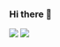 ### Hi there 👋


<p align="center>
<a href="https://github-readme-stats.vercel.app/api?username=WernenRM">
  <img src="https://github-readme-stats.vercel.app/api?username=WernenRM&show_icons=true&theme=radical"/>
</a>
<a href="https://github-readme-stats.vercel.app/api/top-langs/?username=WernenRM"/>
  <img src="https://github-readme-stats.vercel.app/api/top-langs/?username=WernenRM&layout=compact&theme=radical"/>
</a>
</p>
